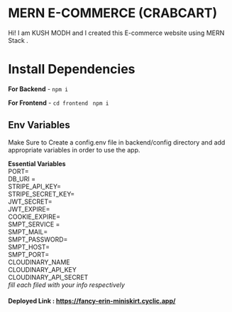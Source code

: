 # MERN E-COMMERCE (CRABCART)

Hi! I am KUSH MODH and I created this E-commerce website using MERN Stack .


# Install Dependencies

**For Backend** - `npm i`

**For Frontend** - `cd frontend` ` npm i`

## Env Variables

Make Sure to Create a config.env file in backend/config directory and add appropriate variables in order to use the app.

**Essential Variables**  
PORT=  
DB_URI =  
STRIPE_API_KEY=  
STRIPE_SECRET_KEY=  
JWT_SECRET=  
JWT_EXPIRE=  
COOKIE_EXPIRE=  
SMPT_SERVICE =  
SMPT_MAIL=  
SMPT_PASSWORD=  
SMPT_HOST=  
SMPT_PORT=  
CLOUDINARY_NAME  
CLOUDINARY_API_KEY  
CLOUDINARY_API_SECRET    
_fill each filed with your info respectively_

#### Deployed Link : https://fancy-erin-miniskirt.cyclic.app/
